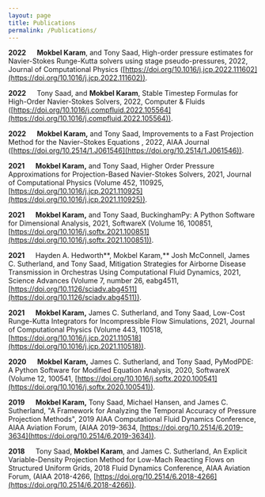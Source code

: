 ```yaml
---
layout: page
title: Publications
permalink: /Publications/
---
```


**2022** &emsp; **Mokbel Karam**, and Tony Saad, High-order pressure estimates for Navier-Stokes Runge-Kutta solvers using stage pseudo-pressures, 2022, Journal of Computational
Physics ([https://doi.org/10.1016/j.jcp.2022.111602](https://doi.org/10.1016/j.jcp.2022.111602)).

**2022** &emsp; Tony Saad, and **Mokbel Karam**, Stable Timestep Formulas for High-Order
Navier-Stokes Solvers, 2022, Computer \& Fluids ([https://doi.org/10.1016/j.compfluid.2022.105564](https://doi.org/10.1016/j.compfluid.2022.105564)).

**2022** &emsp; **Mokbel Karam,** and Tony Saad, Improvements to a Fast Projection Method 
for the Navier–Stokes Equations , 2022, AIAA Journal ([https://doi.org/10.2514/1.J061546](https://doi.org/10.2514/1.J061546)).

**2021** &emsp; **Mokbel Karam,** and Tony Saad, Higher Order Pressure Approximations
for Projection-Based Navier-Stokes Solvers, 2021, Journal of Computational
Physics (Volume 452, 110925, [https://doi.org/10.1016/j.jcp.2021.110925](https://doi.org/10.1016/j.jcp.2021.110925)).

**2021** &emsp; **Mokbel Karam,** and Tony Saad, BuckinghamPy: A Python Software for
Dimensional Analysis, 2021, SoftwareX (Volume 16, 100851,
[https://doi.org/10.1016/j.softx.2021.100851](https://doi.org/10.1016/j.softx.2021.100851)).

**2021** &emsp; Hayden A. Hedworth**, Mokbel Karam,** Josh McConnell, James C.
Sutherland, and Tony Saad, Mitigation Strategies for Airborne Disease
Transmission in Orchestras Using Computational Fluid Dynamics, 2021,
Science Advances (Volume 7, number 26, eabg4511,
[https://doi.org/10.1126/sciadv.abg4511](https://doi.org/10.1126/sciadv.abg4511)).

**2021** &emsp; **Mokbel Karam,** James C. Sutherland, and Tony Saad, Low-Cost
Runge-Kutta Integrators for Incompressible Flow Simulations, 2021,
Journal of Computational Physics (Volume 443, 110518,
[https://doi.org/10.1016/j.jcp.2021.110518](https://doi.org/10.1016/j.jcp.2021.110518)).

**2020** &emsp; **Mokbel Karam,** James C. Sutherland, and Tony Saad, PyModPDE: A Python
Software for Modified Equation Analysis, 2020, SoftwareX (Volume 12,
100541, [https://doi.org/10.1016/j.softx.2020.100541](https://doi.org/10.1016/j.softx.2020.100541)).

**2019** &emsp; **Mokbel Karam,** Tony Saad, Michael Hansen, and James C. Sutherland, "A
Framework for Analyzing the Temporal Accuracy of Pressure Projection
Methods", 2019 AIAA Computational Fluid Dynamics Conference, AIAA
Aviation Forum, (AIAA 2019-3634, [https://doi.org/10.2514/6.2019-3634](https://doi.org/10.2514/6.2019-3634)).

**2018** &emsp; Tony Saad, **Mokbel Karam**, and James C. Sutherland, An Explicit
Variable-Density Projection Method for Low-Mach Reacting Flows on
Structured Uniform Grids, 2018 Fluid Dynamics Conference, AIAA Aviation
Forum, (AIAA 2018-4266, [https://doi.org/10.2514/6.2018-4266](https://doi.org/10.2514/6.2018-4266)).